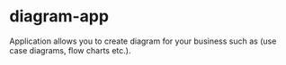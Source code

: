 # diagram-app
Application allows you to create diagram for your business such as (use case diagrams, flow charts etc.).
